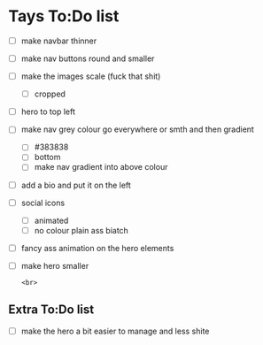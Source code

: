 # Tays To:Do list

- [ ] make navbar thinner
- [ ] make nav buttons round and smaller
- [ ] make the images scale (fuck that shit)
  - [ ] cropped
- [ ] hero to top left
- [ ] make nav grey colour go everywhere or smth and then gradient
  - [ ] #383838
  - [ ] bottom
  - [ ] make nav gradient into above colour
- [ ] add a bio and put it on the left
- [ ] social icons
  - [ ] animated
  - [ ] no colour plain ass biatch
- [ ] fancy ass animation on the hero elements
- [ ] make hero smaller

      <br>

## Extra To:Do list

- [ ] make the hero a bit easier to manage and less shite
